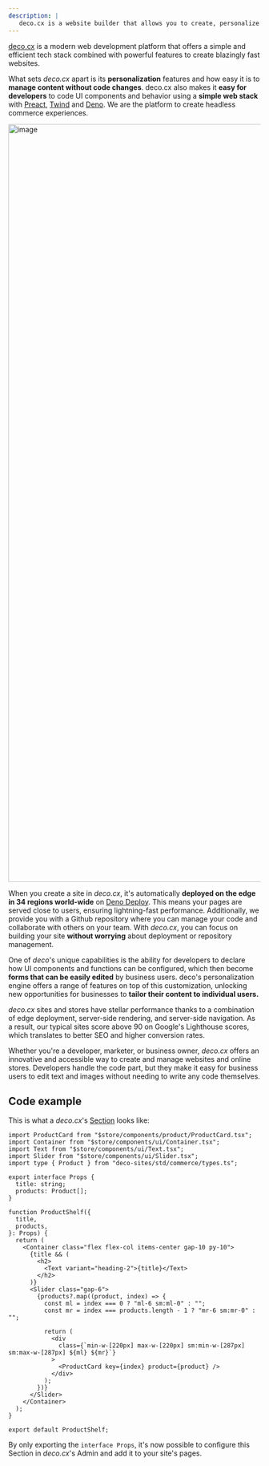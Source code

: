 ```yaml
---
description: |
   deco.cx is a website builder that allows you to create, personalize and deploy websites with ease. With a focus on personalization, you can create experiments, segment content by audience and more.
---
```


[deco.cx](https://deco.cx) is a modern web development platform that offers a
simple and efficient tech stack combined with powerful features to create
blazingly fast websites.

What sets _deco.cx_ apart is its **personalization** features and how easy it is
to **manage content without code changes**. deco.cx also makes it **easy for
developers** to code UI components and behavior using a **simple web stack**
with [Preact](https://preactjs.com/), [Twind](https://twind.style/) and
[Deno](https://deno.land/). We are the platform to create headless commerce
experiences.

<img width="1512" alt="image" src="https://user-images.githubusercontent.com/18706156/224878795-66bc06b8-10bf-4285-9833-d375137e8914.png">

When you create a site in _deco.cx_, it's automatically **deployed on the edge
in 34 regions world-wide** on [Deno Deploy](https://deno.com). This means your
pages are served close to users, ensuring lightning-fast performance.
Additionally, we provide you with a Github repository where you can manage your
code and collaborate with others on your team. With _deco.cx_, you can focus on
building your site **without worrying** about deployment or repository
management.

One of _deco_'s unique capabilities is the ability for developers to declare how
UI components and functions can be configured, which then become **forms that
can be easily edited** by business users. deco's personalization engine offers a
range of features on top of this customization, unlocking new opportunities for
businesses to **tailor their content to individual users.**

_deco.cx_ sites and stores have stellar performance thanks to a combination of
edge deployment, server-side rendering, and server-side navigation. As a result,
our typical sites score above 90 on Google's Lighthouse scores, which translates to
better SEO and higher conversion rates.

Whether you're a developer, marketer, or business owner, _deco.cx_ offers an
innovative and accessible way to create and manage websites and online stores.
Developers handle the code part, but they make it easy for business users to
edit text and images without needing to write any code themselves.

## Code example

This is what a _deco.cx_'s [Section](/docs/en/concepts/section) looks like:

```tsx
import ProductCard from "$store/components/product/ProductCard.tsx";
import Container from "$store/components/ui/Container.tsx";
import Text from "$store/components/ui/Text.tsx";
import Slider from "$store/components/ui/Slider.tsx";
import type { Product } from "deco-sites/std/commerce/types.ts";

export interface Props {
  title: string;
  products: Product[];
}

function ProductShelf({
  title,
  products,
}: Props) {
  return (
    <Container class="flex flex-col items-center gap-10 py-10">
      {title && (
        <h2>
          <Text variant="heading-2">{title}</Text>
        </h2>
      )}
      <Slider class="gap-6">
        {products?.map((product, index) => {
          const ml = index === 0 ? "ml-6 sm:ml-0" : "";
          const mr = index === products.length - 1 ? "mr-6 sm:mr-0" : "";

          return (
            <div
              class={`min-w-[220px] max-w-[220px] sm:min-w-[287px] sm:max-w-[287px] ${ml} ${mr}`}
            >
              <ProductCard key={index} product={product} />
            </div>
          );
        })}
      </Slider>
    </Container>
  );
}

export default ProductShelf;
```

By only exporting the `interface Props`, it's now possible to configure this
Section in _deco.cx_'s Admin and add it to your site's pages.
